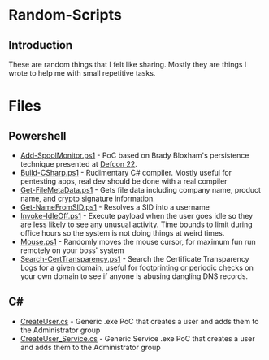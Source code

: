 # Random-Scripts
## Introduction
These are random things that I felt like sharing.  Mostly they are things I wrote to help me with small repetitive tasks.

# Files
## Powershell
* [Add-SpoolMonitor.ps1](Add-SpoolMonitor.ps1) - PoC based on Brady Bloxham's persistence technique presented at [Defcon 22](https://www.youtube.com/watch?v=dq2Hv7J9fvk).
* [Build-CSharp.ps1](Build-CSharp.ps1) - Rudimentary C# compiler.  Mostly useful for pentesting apps, real dev should be done with a real compiler
* [Get-FileMetaData.ps1](Get-FileMetaData.ps1) - Gets file data including company name, product name, and crypto signature information.
* [Get-NameFromSID.ps1](Get-NameFromSID.ps1) - Resolves a SID into a username
* [Invoke-IdleOff.ps1](Invoke-IdleOff.ps1) - Execute payload when the user goes idle so they are less likely to see any unusual activity.  Time bounds to limit during office hours so the system is not doing things at weird times.
* [Mouse.ps1](Mouse.ps1) - Randomly moves the mouse cursor, for maximum fun run remotely on your boss' system
* [Search-CertTransparency.ps1](Search-CertTransparency.ps1) - Search the Certificate Transparency Logs for a given domain, useful for footprinting or periodic checks on your own domain to see if anyone is abusing dangling DNS records.


## C#
* [CreateUser.cs](CreateUser.cs) - Generic .exe PoC that creates a user and adds them to the Administrator group
* [CreateUser_Service.cs](CreateUser_Service.cs) - Generic Service .exe PoC that creates a user and adds them to the Administrator group
